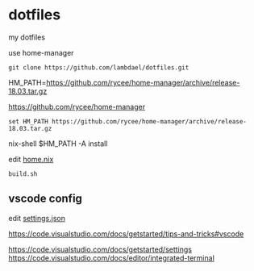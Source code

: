 # dotfiles
my dotfiles

use home-manager

    git clone https://github.com/lambdael/dotfiles.git


  HM_PATH=https://github.com/rycee/home-manager/archive/release-18.03.tar.gz

  https://github.com/rycee/home-manager


    set HM_PATH https://github.com/rycee/home-manager/archive/release-18.03.tar.gz


nix-shell $HM_PATH -A install

edit  [home.nix](./.config/nixpkgs/home.nix)

    build.sh



## vscode config

edit [settings.json](./.config/Code/User/settings.json)



https://code.visualstudio.com/docs/getstarted/tips-and-tricks#vscode

https://code.visualstudio.com/docs/getstarted/settings
https://code.visualstudio.com/docs/editor/integrated-terminal